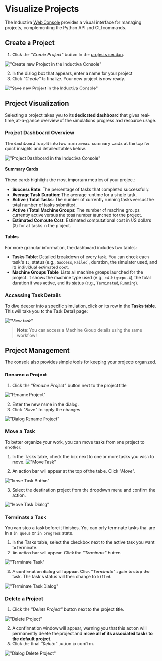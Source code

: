 # Visualize Projects

The Inductiva [Web Console](https://console.inductiva.ai/dashboard) provides a visual interface for managing projects, complementing the Python API and CLI commands.

## Create a Project

1. Click the _"Create Project"_ button in the [projects section](https://console.inductiva.ai/projects).

!["Create new Project in the Inductiva Console"](./_static/create_project.png)

2. In the dialog box that appears, enter a name for your project.
3. Click _"Create"_ to finalize. Your new project is now ready.

!["Save new Project in the Inductiva Console"](./_static/pop-up-box-create-project.png)

## Project Visualization
Selecting a project takes you to its **dedicated dashboard** that gives real-time, at-a-glance overview of the simulations progress and resource usage.

### Project Dashboard Overview
The dashboard is split into two main areas: summary cards at the top for quick insights and detailed tables below.

!["Project Dashboard in the Inductiva Console"](./_static/project_dashboard.png)

#### Summary Cards

These cards highlight the most important metrics of your project:

- **Success Rate**: The percentage of tasks that completed successfully.
- **Average Task Duration**: The average runtime for a single task.
- **Active / Total Tasks**: The number of currently running tasks versus the total number of tasks submitted.
- **Active / Total Machine Groups**: The number of machine groups currently active versus the total number launched for the project.
- **Estimated Compute Cost**: Estimated computational cost in US dollars ($) for all tasks in the project.

#### Tables

For more granular information, the dashboard includes two tables:
- **Tasks Table**: Detailed breakdown of every task. You can check each task's `ID`, status (e.g., `Success`, `Failed`), duration, the simulator used, and its individual estimated cost.
- **Machine Groups Table**: Lists all machine groups launched for the project. It shows the machine type used (e.g., `c4-highcpu-4`), the total duration it was active, and its status (e.g., `Terminated`, `Running`).

### Accessing Task Details

To dive deeper into a specific simulation, click on its row in the **Tasks table**. This will take you to the Task Detail page:

!["View task"](./_static/view-task.gif)

> **Note**: You can access a Machine Group details using the same workflow!

## Project Management
The console also provides simple tools for keeping your projects organized.

### Rename a Project
1. Click the _"Rename Project"_ button next to the project title

!["Rename Project"](./_static/rename_project.png)

2. Enter the new name in the dialog.
3. Click _"Save"_ to apply the changes

!["Dialog Rename Project"](./_static/dialog_rename_project.png)

### Move a Task
To better organize your work, you can move tasks from one project to another.

1. In the Tasks table, check the box next to one or more tasks you wish to move.
!["Move Task"](./_static/move-task.png)

2. An action bar will appear at the top of the table. Click _"Move"_.

!["Move Task Button"](./_static/move-task-button.png)

3. Select the destination project from the dropdown menu and confirm the action.

!["Move Task Dialog"](./_static/move-task-dialog.gif)

### Terminate a Task
You can stop a task before it finishes. You can only terminate tasks that are in a `in queue` or `in progress` state.

1. In the Tasks table, select the checkbox next to the active task you want to terminate.
2. An action bar will appear. Click the _"Terminate"_ button.

!["Terminate Task"](./_static/terminate-task.png)

3. A confirmation dialog will appear. Click "_Terminate"_ again to stop the task. The task's status will then change to `killed`.

!["Terminate Task Dialog"](./_static/terminate-task-dialog.png)

### Delete a Project
1. Click the _"Delete Project"_ button next to the project title.

!["Delete Project"](./_static/delete_project.png)

2. A confirmation window will appear, warning you that this action will permanently delete the project and **move all of its associated tasks to the default project**.
3. Click the final _"Delete"_ button to confirm.

!["Dialog Delete Project"](./_static/dialog_delete_project.png)
